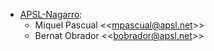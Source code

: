- [APSL-Nagarro](<https://apsl.tech>):
  - Miquel Pascual \<\<<mpascual@apsl.net>\>\>
  - Bernat Obrador \<\<<bobrador@apsl.net>\>\>
